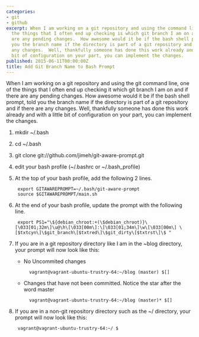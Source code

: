 ```yaml
---
categories:
- git
- github
excerpt: When I am working on a git repository and using the command line, one of
  the things that I often end up checking is which git branch I am on and if there
  are any pending changes.  How awesome would it be if the bash shell prompt, told
  you the branch name if the directory is part of a git repository and if there are
  any changes.  Well, thankfully someone has done this work already and with a little
  bit of configuration on your part, you can implement the changes.
published: 2015-06-11T00:00:00Z
title: Add Git Branch Name to Bash Prompt
---
```


When I am working on a git repository and using the git command line, one of the things that I often end up checking it which git branch I am on and if there are any pending changes.  How awesome would it be if the bash shell prompt, told you the branch name if the directory is part of a git repository and if there are any changes.  Well, thankfully someone has done this work already and with a little bit of configuration on your part, you can implement the changes.

1. mkdir ~/.bash
1. cd ~/.bash
1. git clone git://github.com/jimeh/git-aware-prompt.git
1. edit your bash profile (~/.bashrc or ~/.bash_profile)
1. At the top of your bash profile, add the following 2 lines.

		export GITAWAREPROMPT=~/.bash/git-aware-prompt
		source $GITAWAREPROMPT/main.sh
		
1. At the end of your bash profile, update the prompt with the following line.  

		export PS1="\${debian_chroot:+(\$debian_chroot)}\[\033[01;32m\]\u@\h\[\033[00m\]:\[\033[01;34m\]\w\[\033[00m\] \[$txtcyn\]\$git_branch\[$txtred\]\$git_dirty\[$txtrst\]\$ "
		
1. If you are in a git repository directory like I am in the ~blog directory, your prompt will now look like this:
	* No Uncommited changes
	
			vagrant@vagrant-ubuntu-trustry-64:~/blog (master) $[]
	* Changes that have not been committed.  Notice the star after the word master
	
			vagrant@vagrant-ubuntu-trustry-64:~/blog (master)* $[]
	

1. If you are in a non-git repository directory such as the ~/ directory, your prompt will now look like this:

		vagrant@vagrant-ubuntu-trustry-64:~/ $ 
	